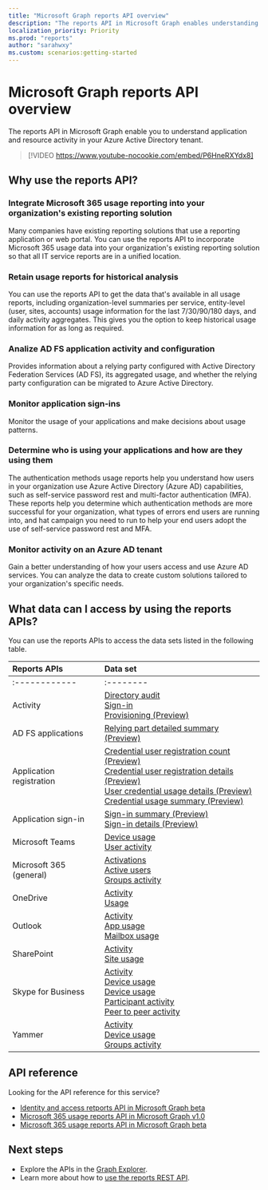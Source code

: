 ```yaml
---
title: "Microsoft Graph reports API overview"
description: "The reports API in Microsoft Graph enables understanding of application and tenant resource activity."
localization_priority: Priority
ms.prod: "reports"
author: "sarahwxy"
ms.custom: scenarios:getting-started
---
```


# Microsoft Graph reports API overview

The reports API in Microsoft Graph enable you to understand application and resource activity in your Azure Active Directory tenant.

> [!VIDEO https://www.youtube-nocookie.com/embed/P6HneRXYdx8]

## Why use the reports API?

### Integrate Microsoft 365 usage reporting into your organization's existing reporting solution
Many companies have existing reporting solutions that use a reporting application or web portal. You can use the reports API to incorporate Microsoft 365 usage data into your organization's existing reporting solution so that all IT service reports are in a unified location.

### Retain usage reports for historical analysis
You can use the reports API to get the data that's available in all usage reports, including organization-level summaries per service, entity-level (user, sites, accounts) usage information for the last 7/30/90/180 days, and daily activity aggregates. This gives you the option to keep historical usage information for as long as required.

### Analize AD FS application activity and configuration
Provides information about a relying party configured with Active Directory Federation Services (AD FS), its aggregated usage, and whether the relying party configuration can be migrated to Azure Active Directory.

### Monitor application sign-ins

Monitor the usage of your applications and make decisions about usage patterns.

### Determine who is using your applications and how are they using them

The authentication methods usage reports help you understand how users in your organization use Azure Active Directory (Azure AD) capabilities, such as self-service password rest and multi-factor authentication (MFA). These reports help you determine which authentication methods are more successful for your organization, what types of errors end users are running into, and hat campaign you need to run to help your end users adopt the use of self-service password rest and MFA.

### Monitor activity on an Azure AD tenant

Gain a better understanding of how your users access and use Azure AD services. You can analyze the data to create custom solutions tailored to your organization's specific needs.

## What data can I access by using the reports APIs?

You can use the reports APIs to access the data sets listed in the following table.

| Reports APIs | Data set |
|:------------ |:-------- |
|:------------ |:-------- |
| Activity | [Directory audit](/graph/api/resources/directoryaudit?view=graph-rest-1.0)<br/>[Sign-in](/graph/api/resources/signin?view=graph-rest-1.0)<br/>[Provisioning (Preview)](/graph/api/resources/provisioningobjectsummary?view=graph-rest-beta) |
| AD FS applications | [Relying part detailed summary (Preview)](/graph/api/resources/relyingpartydetailedsummary?view=graph-rest-beta) |
| Application registration | [Credential user registration count (Preview)](/graph/api/resources/credentialuserregistrationcount?view=graph-rest-beta)<br/>[Credential user registration details (Preview)](/graph/api/resources/credentialuserregistrationdetails?view=graph-rest-beta) <br/>[User credential usage details (Preview)](/graph/api/resources/usercredentialusagedetails?view=graph-rest-beta) <br/>[Credential usage summary (Preview)](/graph/api/resources/credentialusagesummary?view=graph-rest-beta)|
| Application sign-in | [Sign-in summary (Preview)](/graph/api/resources/applicationsigninsummary?view=graph-rest-beta) <br/>[Sign-in details (Preview)](/graph/api/resources/applicationsignindetailedsummary?view=graph-rest-beta)|
| Microsoft Teams | [Device usage](/graph/api/resources/microsoft-teams-device-usage-reports?view=graph-rest-1.0)<br/>[User activity](/graph/api/resources/microsoft-teams-user-activity-reports?view=graph-rest-1.0) |
| Microsoft 365 (general) | [Activations](/graph/api/resources/office-365-activations-reports?view=graph-rest-1.0)<br/>[Active users](/graph/api/resources/office-365-active-users-reports?view=graph-rest-1.0)<br/>[Groups activity](/graph/api/resources/office-365-groups-activity-reports?view=graph-rest-1.0) |
| OneDrive | [Activity](/graph/api/resources/onedrive-activity-reports?view=graph-rest-1.0)<br/>[Usage](/graph/api/resources/onedrive-usage-reports?view=graph-rest-1.0) |
| Outlook | [Activity](/graph/api/resources/email-activity-reports?view=graph-rest-1.0)<br/>[App usage](/graph/api/resources/email-app-usage-reports?view=graph-rest-1.0)<br/>[Mailbox usage](/graph/api/resources/mailbox-usage-reports?view=graph-rest-1.0) |
| SharePoint | [Activity](/graph/api/resources/sharepoint-activity-reports?view=graph-rest-1.0)<br/>[Site usage](/graph/api/resources/sharepoint-site-usage-reports?view=graph-rest-1.0) |
| Skype for Business | [Activity](/graph/api/resources/skype-for-business-activity-reports?view=graph-rest-1.0)<br/>[Device usage](/graph/api/resources/skype-for-business-device-usage-reports?view=graph-rest-1.0)<br/>[Device usage](/graph/api/resources/skype-for-business-device-usage-reports?view=graph-rest-1.0)<br/>[Participant activity](/graph/api/resources/skype-for-business-participant-activity-reports?view=graph-rest-1.0)<br/>[Peer to peer activity](/graph/api/resources/skype-for-business-peer-to-peer-activity?view=graph-rest-1.0) |
| Yammer | [Activity](/graph/api/resources/yammer-activity-reports?view=graph-rest-1.0)<br/>[Device usage](/graph/api/resources/yammer-device-usage-reports?view=graph-rest-1.0)<br/>[Groups activity](/graph/api/resources/yammer-groups-activity-reports?view=graph-rest-1.0) |

## API reference
Looking for the API reference for this service?

- [Identity and access retports API in Microsoft Graph beta](/graph/api/resources/report-identity-access?view=graph-rest-beta)
- [Microsoft 365 usage reports API in Microsoft Graph v1.0](/graph/api/resources/report?view=graph-rest-1.0)
- [Microsoft 365 usage reports API in Microsoft Graph beta](/graph/api/resources/report?view=graph-rest-beta)

## Next steps

* Explore the APIs in the [Graph Explorer](https://developer.microsoft.com/graph/graph-explorer).
* Learn more about how to [use the reports REST API](/graph/api/resources/report?view=graph-rest-1.0).
